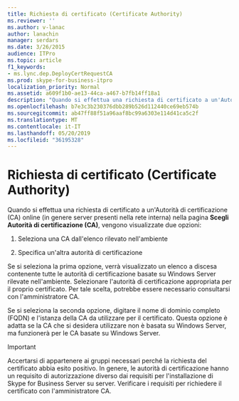 ```yaml
---
title: Richiesta di certificato (Certificate Authority)
ms.reviewer: ''
ms.author: v-lanac
author: lanachin
manager: serdars
ms.date: 3/26/2015
audience: ITPro
ms.topic: article
f1_keywords:
- ms.lync.dep.DeployCertRequestCA
ms.prod: skype-for-business-itpro
localization_priority: Normal
ms.assetid: a609f1b0-ae13-44ca-a467-b7fb14ff18a1
description: "Quando si effettua una richiesta di certificato a un'Autorità di certificazione (CA) online (in genere server presenti nella rete interna) nella pagina Scegli Autorità di certificazione (CA), vengono visualizzate due opzioni:"
ms.openlocfilehash: b7e3c3b230376dbb289b526d112440ce69eb574b
ms.sourcegitcommit: ab47ff88f51a96aaf8bc99a6303e114d41ca5c2f
ms.translationtype: MT
ms.contentlocale: it-IT
ms.lasthandoff: 05/20/2019
ms.locfileid: "36195328"
---
```

# <a name="certificate-request-certificate-authority"></a>Richiesta di certificato (Certificate Authority)
 
Quando si effettua una richiesta di certificato a un'Autorità di certificazione (CA) online (in genere server presenti nella rete interna) nella pagina **Scegli Autorità di certificazione (CA)**, vengono visualizzate due opzioni:
  
1. Seleziona una CA dall'elenco rilevato nell'ambiente
    
2. Specifica un'altra autorità di certificazione
    
Se si seleziona la prima opzione, verrà visualizzato un elenco a discesa contenente tutte le autorità di certificazione basate su Windows Server rilevate nell'ambiente. Selezionare l'autorità di certificazione appropriata per il proprio certificato. Per tale scelta, potrebbe essere necessario consultarsi con l'amministratore CA.
  
Se si seleziona la seconda opzione, digitare il nome di dominio completo (FQDN) e l'istanza della CA da utilizzare per il certificato. Questa opzione è adatta se la CA che si desidera utilizzare non è basata su Windows Server, ma funzionerà per le CA basate su Windows Server.
  
> [!IMPORTANT]
> Accertarsi di appartenere ai gruppi necessari perché la richiesta del certificato abbia esito positivo. In genere, le autorità di certificazione hanno un requisito di autorizzazione diverso dai requisiti per l'installazione di Skype for Business Server su server. Verificare i requisiti per richiedere il certificato con l'amministratore CA. 
  

